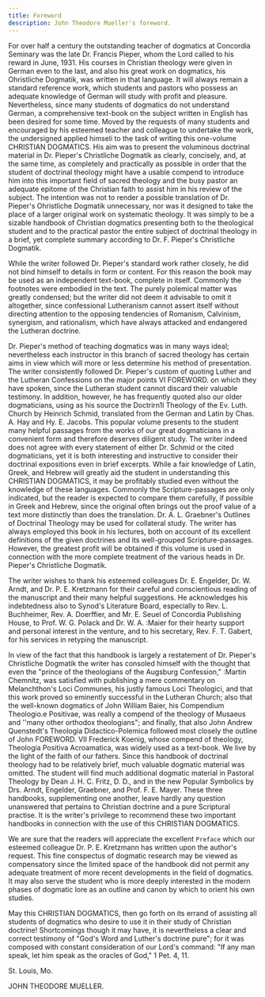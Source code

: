 ```yaml
---
title: Foreword
description: John Theodore Mueller's foreword.
---
```


For over half a century the outstanding teacher of dogmatics at Concordia Seminary was the late Dr. Francis Pieper, whom the Lord called to his reward in June, 1931. His courses in Christian theology were given in German even to the last, and also his great work on dogmatics, his Ohristliche Dogmatik, was written in that language. It will always remain a standard reference work, which students and pastors who possess an adequate knowledge of German will study with profit and pleasure. Nevertheless, since many students of dogmatics do not understand German, a comprehensive text-book on the subject written in English has been desired for some time. Moved by the requests of many students and encouraged by his esteemed teacher and colleague to undertake the work, the undersigned applied himseli to the task of writing this one-volume CHRISTIAN DOGMATICS. His aim was to present the voluminous doctrinal material in Dr. Pieper's Christliche Dogmatik as clearly, concisely, and, at the same time, as completely and practically as possible in order that the student of doctrinal theology might have a usable compend to introduce him into this important field of sacred theology and the busy pastor an adequate epitome of the Christian faith to assist him in his review of the subject. The intention was not to render a possible translation of Dr. Pieper's Ohristliche Dogmatik unnecessary, nor was it designed to take the place of a larger original work on systematic theology. It was simply to be a sizable handbook of Christian dogmatics presenting both to the theological student and to the practical pastor the entire subject of doctrinal theology in a brief, yet complete summary according to Dr. F. Pieper's Christliche Dogmatik.

While the writer followed Dr. Pieper's standard work rather closely, he did not bind himself to details in form or content. For this reason the book may be used as an independent text-book, complete in itself. Commonly the footnotes were embodied in the text. The purely polemical matter was greatly condensed; but the writer did not deem it advisable to omit it altogether, since confessional Lutheranism cannot assert itself without directing attention to the opposing tendencies of Romanism, Calvinism, synergism, and rationalism, which have always attacked and endangered the Lutheran doctrine.

Dr. Pieper's method of teaching dogmatics was in many ways ideal; nevertheless each instructor in this branch of sacred theology has certain aims in view which will more or less determine his method of presentation. The writer consistently followed Dr. Pieper's custom of quoting Luther and the Lutheran Confessions on the major points VI FOREWORD. on which they have spoken, since the Lutheran student cannot discard their valuable testimony. In addition, however, he has frequently quoted also our older dogmaticians, using as his source the Doctrirn1l Theology of the Ev. Luth. Church by Heinrich Schmid, translated from the German and Latin by Chas. A. Hay and Hy. E. Jacobs. This popular volume presents to the student many helpful passages from the works of our great dogmaticians in a convenient form and therefore deserves diligent study. The writer indeed does not agree with every statement of either Dr. Schmid or the cited dogmaticians, yet it is both interesting and instructive to consider their doctrinal expositions even in brief excerpts. While a fair knowledge of Latin, Greek, and Hebrew will greatly aid the student in understanding this CHRISTIAN DOGMATICS, it may be profitably studied even without the knowledge of these languages. Commonly the Scripture-passages are only indicated, but the reader is expected to compare them carefully, if possible in Greek and Hebrew, since the original often brings out the proof value of a text more distinctly than does the translation. Dr. A. L. Graebner's Outlines of Doctrinal Theology may be used for collateral study. The writer has always employed this book in his lectures, both on account of its excellent definitions of the given doctrines and its well-grouped Scripture-passages. However, the greatest profit will be obtained if this volume is used in connection with the more complete treatment of the various heads in Dr. Pieper's Christliche Dogmatik.

The writer wishes to thank his esteemed colleagues Dr. E. Engelder, Dr. W. Arndt, and Dr. P. E. Kretzmann for their careful and conscientious reading of the manuscript and their many helpful suggestions. He acknowledges his indebtedness also to Synod's Literature Board, especially to Rev. L. Buchheimer, Rev. A. Doerffier, and Mr. E. Seuel of Concordia Publishing House, to Prof. W. G. Polack and Dr. W. A. :Maier for their hearty support and personal interest in the venture, and to his secretary, Rev. F. T. Gabert, for his services in retyping the manuscript.

In view of the fact that this handbook is largely a restatement of Dr. Pieper's Christliche Dogmatik the writer has consoled himself with the thought that even the "prince of the theologians of the Augsburg Confession," :Martin Chemnitz, was satisfied with publishing a mere commentary on Melanchthon's Loci Communes, his justly famous Loci Theologici, and that this work proved so eminently successful in the Lutheran Church; also that the well-known dogmatics of John William Baier, his Compendium Theologio.e Positivae, was really a compend of the theology of Musaeus and ''many other orthodox theologians"; and finally, that also John Andrew Quenstedt's Theologia Didactico-Polemica followed most closely the outline of John FOREWORD. VII Frederick Koenig, whose compend of theology, Theologia Positiva Acroamatica, was widely used as a text-book. We live by the light of the faith of our fathers. Since this handbook of doctrinal theology had to be relatively brief, much valuable dogmatic material was omitted. The student will find much additional dogmatic material in Pastoral Theology by Dean J. H. C. Fritz, D. D., and in the new Popular Symbolics by Drs. Arndt, Engelder, Graebner, and Prof. F. E. Mayer. These three handbooks, supplementing one another, leave hardly any question unanswered that pertains to Christian doctrine and a pure Scriptural practise. It is the writer's privilege to recommend these two important handbooks in connection with the use of this CHRISTIAN DOGMATICS.

We are sure that the readers will appreciate the excellent `Preface` which our esteemed colleague Dr. P. E. Kretzmann has written upon the author's request. This fine conspectus of dogmatic research may be viewed as compensatory since the limited space of the handbook did not permit any adequate treatment of more recent developments in the field of dogmatics. It may also serve the student who is more deeply interested in the modern phases of dogmatic lore as an outline and canon by which to orient his own studies.

May this CHRISTIAN DOGMATICS, then go forth on its errand of assisting all students of dogmatics who desire to use it in their study of Christian doctrine! Shortcomings though it may have, it is nevertheless a clear and correct testimony of "God's Word and Luther's doctrine pure"; for it was composed with constant consideration of our Lord's command: "If any man speak, let him speak as the oracles of God," 1 Pet. 4, 11.

St. Louis, Mo.

JOHN THEODORE MUELLER.
